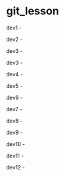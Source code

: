 # git_lesson

dev1 - 


dev2 - 


dev3 - 


dev3 - 


dev4 - 


dev5 - 


dev6 - 


dev7 - 


dev8 - 


dev9 - 


dev10 - 


dev11 - 


dev12 - 
